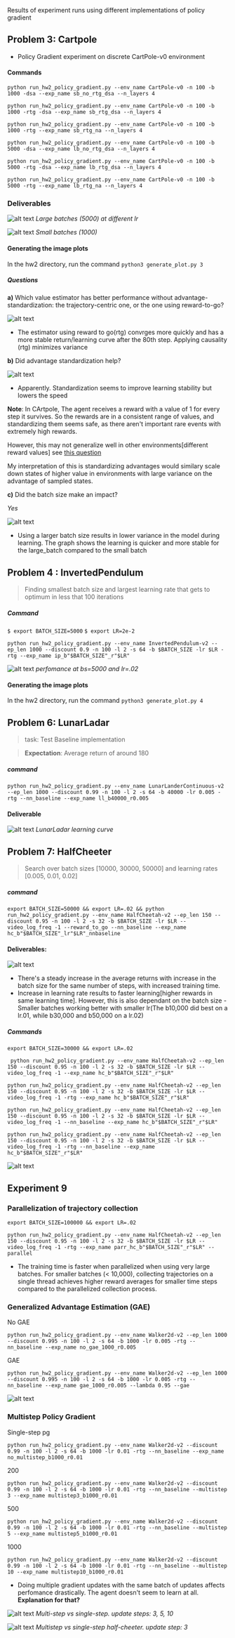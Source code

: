 Results of experiment runs using different implementations of policy gradient
## Problem 3: Cartpole
- Policy Gradient experiment on discrete CartPole-v0 environment

#### Commands
```
python run_hw2_policy_gradient.py --env_name CartPole-v0 -n 100 -b 1000 -dsa --exp_name sb_no_rtg_dsa --n_layers 4
```

```
python run_hw2_policy_gradient.py --env_name CartPole-v0 -n 100 -b 1000 -rtg -dsa --exp_name sb_rtg_dsa --n_layers 4
```

```
python run_hw2_policy_gradient.py --env_name CartPole-v0 -n 100 -b 1000 -rtg --exp_name sb_rtg_na --n_layers 4
```

```
python run_hw2_policy_gradient.py --env_name CartPole-v0 -n 100 -b 5000 -dsa --exp_name lb_no_rtg_dsa --n_layers 4
```

```
python run_hw2_policy_gradient.py --env_name CartPole-v0 -n 100 -b 5000 -rtg -dsa --exp_name lb_rtg_dsa --n_layers 4
```

```
python run_hw2_policy_gradient.py --env_name CartPole-v0 -n 100 -b 5000 -rtg --exp_name lb_rtg_na --n_layers 4
```

### Deliverables
![alt text](https://github.com/mugoh/deepRL-cs285/blob/master/hw2/cs285/.figures_csv/ex3%20Cartpole/lbs.png)
*Large batches (5000) at different lr*

![alt text](https://github.com/mugoh/deepRL-cs285/blob/master/hw2/cs285/.figures_csv/ex3%20Cartpole/sbs.png)
*Small batches (1000)*

#### Generating the image plots
In the hw2 directory, run the command
`python3 generate_plot.py 3`



##### Questions
**a)** Which value estimator has better performance without advantage-standardization: the trajectory-centric one, or the one using reward-to-go?


![alt text](https://github.com/mugoh/deepRL-cs285/blob/master/hw2/cs285/.figures_csv/ex3%20Cartpole/Small_batch_rtg_vs_no_rtg_Screenshot%20from%202020-04-25%2013-36-59.png)

- The estimator using reward to go(rtg) convrges more quickly and has a more stable return/learning curve after the 80th step. Applying causality (rtg) minimizes variance

**b)** Did advantage standardization help?


![alt text](https://github.com/mugoh/deepRL-cs285/blob/master/hw2/cs285/.figures_csv/ex3%20Cartpole/Small_batch_dsa_vs_nodsaScreenshot%20from%202020-04-25%2013-51-19.png)
- Apparently. Standardization seems to improve learning stability but lowers the speed

**Note**: In CArtpole, The agent receives a reward with a value of 1 for every step it survives. So the rewards are in a consistent range of values, and standardizing them seems safe, as there aren't important rare events with extremely high rewards.

However, this may not generalize well in other environments[different reward values]
see [this question](https://ai.stackexchange.com/questions/10196/why-does-is-make-sense-to-normalize-rewards-per-episode-in-reinforcement-learnin)

My interpretation of this is standardizing advantages would similary scale down states of higher value in environments with large variance on the advantage of sampled states.

**c)** Did the batch size make an impact?


*Yes*

![alt text](https://github.com/mugoh/deepRL-cs285/blob/master/hw2/cs285/.figures_csv/ex3%20Cartpole/Small_batch_vs_large_batch_rtg_adv_standardizationScreenshot%20from%202020-04-25%2013-55-55.png)
- Using a larger batch size results  in lower variance in the model during learning. The graph shows the learning is quicker and more stable for the large_batch compared to the small batch


## Problem 4 : InvertedPendulum

> Finding smallest batch size and largest learning rate that gets to optimum in less that 100 iterations
##### Command
`$ export BATCH_SIZE=5000`
`$ export LR=2e-2`

```
python run_hw2_policy_gradient.py --env_name InvertedPendulum-v2 --ep_len 1000 --discount 0.9 -n 100 -l 2 -s 64 -b $BATCH_SIZE -lr $LR -rtg --exp_name ip_b"$BATCH_SIZE"_r"$LR"
```

![alt text](https://github.com/mugoh/deepRL-cs285/blob/master/hw2/cs285/.figures_csv/ex4%20Inverted%20Pendulum/optimum_bs_lr2.png)
*perfomance at bs=5000 and lr=.02*

#### Generating the image plots
In the hw2 directory, run the command
`python3 generate_plot.py 4`




## Problem 6: LunarLadar
> task: Test Baseline implementation

> **Expectation**: Average return of around 180

##### command
```
python run_hw2_policy_gradient.py --env_name LunarLanderContinuous-v2 --ep_len 1000 --discount 0.99 -n 100 -l 2 -s 64 -b 40000 -lr 0.005 -rtg --nn_baseline --exp_name ll_b40000_r0.005
```

#### Deliverable
![alt text](https://github.com/mugoh/deepRL-cs285/blob/master/hw2/cs285/.figures_csv/ex6%20lunar%20ladar/problem_6_lunar_ladar.png)
*LunarLadar learning curve*


## Problem 7: HalfCheeter

> Search over batch sizes [10000, 30000, 50000] and learning rates [0.005, 0.01, 0.02]

##### command
```
export BATCH_SIZE=50000 && export LR=.02 && python run_hw2_policy_gradient.py --env_name HalfCheetah-v2 --ep_len 150 --discount 0.95 -n 100 -l 2 -s 32 -b $BATCH_SIZE -lr $LR --video_log_freq -1 --reward_to_go --nn_baseline --exp_name hc_b"$BATCH_SIZE"_lr"$LR"_nnbaseline
```

#### Deliverables:
![alt text](https://github.com/mugoh/deepRL-cs285/blob/master/hw2/cs285/.figures_csv/ex7%20HalfCheeter/half_cheeter_blr_search.png)

- There's a steady increase in the average returns with increase in the batch size for the same number of steps, with increased training time.
- Increase in learning rate results to faster learning[higher rewards in same learning time]. However, this is also dependant on the batch size - Smaller batches working better with smaller lr(The b10,000 did best on a lr.01, while b30,000 and b50,000 on a lr.02)


##### Commands
`export BATCH_SIZE=30000 && export LR=.02`

```
 python run_hw2_policy_gradient.py --env_name HalfCheetah-v2 --ep_len 150 --discount 0.95 -n 100 -l 2 -s 32 -b $BATCH_SIZE -lr $LR --video_log_freq -1 --exp_name hc_b"$BATCH_SIZE"_r"$LR"
```

```
python run_hw2_policy_gradient.py --env_name HalfCheetah-v2 --ep_len 150 --discount 0.95 -n 100 -l 2 -s 32 -b $BATCH_SIZE -lr $LR --video_log_freq -1 -rtg --exp_name hc_b"$BATCH_SIZE"_r"$LR"
```

```
python run_hw2_policy_gradient.py --env_name HalfCheetah-v2 --ep_len 150 --discount 0.95 -n 100 -l 2 -s 32 -b $BATCH_SIZE -lr $LR --video_log_freq -1 --nn_baseline --exp_name hc_b"$BATCH_SIZE"_r"$LR"
```

```
python run_hw2_policy_gradient.py --env_name HalfCheetah-v2 --ep_len 150 --discount 0.95 -n 100 -l 2 -s 32 -b $BATCH_SIZE -lr $LR --video_log_freq -1 -rtg --nn_baseline --exp_name hc_b"$BATCH_SIZE"_r"$LR"
```

![alt text](https://github.com/mugoh/deepRL-cs285/blob/master/hw2/cs285/.figures_csv/ex7%20HalfCheeter/rtg_baseline.png)


## Experiment 9
### Parallelization of trajectory collection

`export BATCH_SIZE=100000 && export LR=.02`

```
python run_hw2_policy_gradient.py --env_name HalfCheetah-v2 --ep_len 150 --discount 0.95 -n 100 -l 2 -s 32 -b $BATCH_SIZE -lr $LR --video_log_freq -1 -rtg --exp_name parr_hc_b"$BATCH_SIZE"_r"$LR" --parallel
```

- The training time is faster when parallelized when using very large batches. For smaller batches (< 10,000), collecting trajectories on a single thread achieves higher reward averages for smaller time steps compared to the parallelized collection process.

### Generalized Advantage Estimation (GAE)

No GAE
```
python run_hw2_policy_gradient.py --env_name Walker2d-v2 --ep_len 1000 --discount 0.995 -n 100 -l 2 -s 64 -b 1000 -lr 0.005 -rtg --nn_baseline --exp_name no_gae_1000_r0.005 
```

GAE
```
python run_hw2_policy_gradient.py --env_name Walker2d-v2 --ep_len 1000 --discount 0.995 -n 100 -l 2 -s 64 -b 1000 -lr 0.005 -rtg --nn_baseline --exp_name gae_1000_r0.005 --lambda 0.95 --gae
```

![alt text](https://github.com/mugoh/deepRL-cs285/blob/master/hw2/cs285/.figures_csv/experiment%209/gae_no_gae.png)


### Multistep Policy Gradient

Single-step pg
```
python run_hw2_policy_gradient.py --env_name Walker2d-v2 --discount 0.99 -n 100 -l 2 -s 64 -b 1000 -lr 0.01 -rtg --nn_baseline --exp_name no_multistep_b1000_r0.01
```

200
```
python run_hw2_policy_gradient.py --env_name Walker2d-v2 --discount 0.99 -n 100 -l 2 -s 64 -b 1000 -lr 0.01 -rtg --nn_baseline --multistep 3 --exp_name multistep3_b1000_r0.01
```

500
```
python run_hw2_policy_gradient.py --env_name Walker2d-v2 --discount 0.99 -n 100 -l 2 -s 64 -b 1000 -lr 0.01 -rtg --nn_baseline --multistep 5 --exp_name multistep5_b1000_r0.01
```

1000
```
python run_hw2_policy_gradient.py --env_name Walker2d-v2 --discount 0.99 -n 100 -l 2 -s 64 -b 1000 -lr 0.01 -rtg --nn_baseline --multistep 10 --exp_name multistep10_b1000_r0.01
```
- Doing multiple gradient updates with the same batch of updates affects perfomance drastically. The agent doesn't seem to learn at all. **Explanation for that?**

![alt text](https://github.com/mugoh/deepRL-cs285/blob/master/hw2/cs285/.figures_csv/experiment%209/multistep_vs_singlestep_pg.png)
*Multi-step vs single-step. update steps: 3, 5, 10*

![alt text](https://github.com/mugoh/deepRL-cs285/blob/master/hw2/cs285/.figures_csv/experiment%209/multistep_half_cheeter.png)
*Multistep vs single-step half-cheeter. update step: 3*


